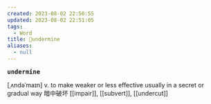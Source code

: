```yaml
---
created: 2023-08-02 22:50:55
updated: 2023-08-02 22:51:05
tags:
  - Word
title: 📖undermine
aliases:
  - null
---
```


<pre><strong>undermine</strong></pre>
[ˌʌndəˈmaɪn]
v. to make weaker or less effective usually in a secret or gradual way 暗中破坏
[[impair]], [[subvert]], [[undercut]]
